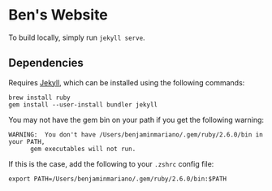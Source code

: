 # Ben's Website

To build locally, simply run `jekyll serve`.

## Dependencies

Requires [Jekyll](https://jekyllrb.com/), which can be installed using the following commands:
```
brew install ruby
gem install --user-install bundler jekyll
```
You may not have the gem bin on your path if you get the following warning:
```
WARNING:  You don't have /Users/benjaminmariano/.gem/ruby/2.6.0/bin in your PATH,
	  gem executables will not run.
```
If this is the case, add the following to your `.zshrc` config file:
```
export PATH=/Users/benjaminmariano/.gem/ruby/2.6.0/bin:$PATH
```
